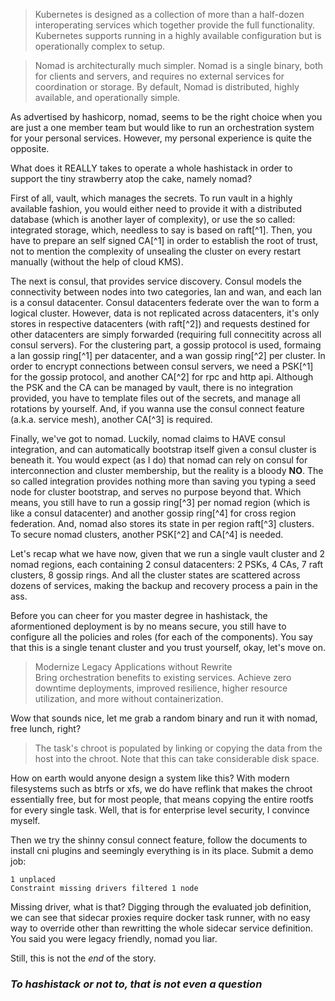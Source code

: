 > Kubernetes is designed as a collection of more than a half-dozen interoperating services which together provide the full functionality. Kubernetes supports running in a highly available configuration but is operationally complex to setup.

> Nomad is architecturally much simpler. Nomad is a single binary, both for clients and servers, and requires no external services for coordination or storage. By default, Nomad is distributed, highly available, and operationally simple.

As advertised by hashicorp, nomad, seems to be the right choice when you are just a one member team but would like to run an orchestration system for your personal services. However, my personal experience is quite the opposite.

What does it REALLY takes to operate a whole hashistack in order to support the tiny strawberry atop the cake, namely nomad?

First of all, vault, which manages the secrets. To run vault in a highly available fashion, you would either need to provide it with a distributed database (which is another layer of complexity), or use the so called: integrated storage, which, needless to say is based on raft[^1]. Then, you have to prepare an self signed CA[^1] in order to establish the root of trust, not to mention the complexity of unsealing the cluster on every restart manually (without the help of cloud KMS).

The next is consul, that provides service discovery. Consul models the connectivity between nodes into two categories, lan and wan, and each lan is a consul datacenter. Consul datacenters federate over the wan to form a logical cluster. However, data is not replicated across datacenters, it's only stores in respective datacenters (with raft[^2]) and requests destined for other datacenters are simply forwarded (requiring full connecitity across all consul servers). For the clustering part, a gossip protocol is used, formaing a lan gossip ring[^1] per datacenter, and a wan gossip ring[^2] per cluster. In order to encrypt connections between consul servers, we need a PSK[^1] for the gossip protocol, and another CA[^2] for rpc and http api. Although the PSK and the CA can be managed by vault, there is no integration provided, you have to template files out of the secrets, and manage all rotations by yourself. And, if you wanna use the consul connect feature (a.k.a. service mesh), another CA[^3] is required.

Finally, we've got to nomad. Luckily, nomad claims to HAVE consul integration, and can automatically bootstrap itself given a consul cluster is beneath it. You would expect (as I do) that nomad can rely on consul for interconnection and cluster membership, but the reality is a bloody **NO**. The so called integration provides nothing more than saving you typing a seed node for cluster bootstrap, and serves no purpose beyond that. Which means, you still have to run a gossip ring[^3] per nomad region (which is like a consul datacenter) and another gossip ring[^4] for cross region federation. And, nomad also stores its state in per region raft[^3] clusters. To secure nomad clusters, another PSK[^2] and CA[^4] is needed.

Let's recap what we have now, given that we run a single vault cluster and 2 nomad regions, each containing 2 consul datacenters: 2 PSKs, 4 CAs, 7 raft clusters, 8 gossip rings. And all the cluster states are scattered across dozens of services, making the backup and recovery process a pain in the ass.

Before you can cheer for you master degree in hashistack, the aformentioned deployment is by no means secure, you still have to configure all the policies and roles (for each of the components). You say that this is a single tenant cluster and you trust yourself, okay, let's move on.

> Modernize Legacy Applications without Rewrite  
> Bring orchestration benefits to existing services. Achieve zero downtime deployments, improved resilience, higher resource utilization, and more without containerization.

Wow that sounds nice, let me grab a random binary and run it with nomad, free lunch, right?

> The task's chroot is populated by linking or copying the data from the host into the chroot. Note that this can take considerable disk space.

How on earth would anyone design a system like this? With modern filesystems such as btrfs or xfs, we do have reflink that makes the chroot essentially free, but for most people, that means copying the entire rootfs for every single task. Well, that is for enterprise level security, I convince myself.

Then we try the shinny consul connect feature, follow the documents to install cni plugins and seemingly everything is in its place. Submit a demo job: 

```
1 unplaced
Constraint missing drivers filtered 1 node
```

Missing driver, what is that? Digging through the evaluated job definition, we can see that sidecar proxies require docker task runner, with no easy way to override other than rewritting the whole sidecar service definition. You said you were legacy friendly, nomad you liar.

Still, this is not the *end* of the story.

### *To hashistack or not to, that is not even a question*